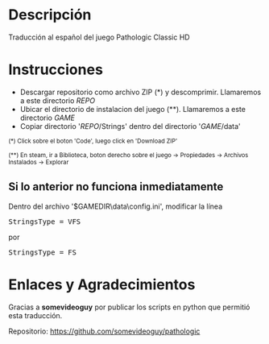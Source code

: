 # Descripción
Traducción al español del juego Pathologic Classic HD

# Instrucciones
- Descargar repositorio como archivo ZIP (*) y descomprimir. Llamaremos a este directorio _REPO_
- Ubicar el directorio de instalacion del juego (**). Llamaremos a este directorio _GAME_ 
- Copiar directorio '_REPO_/Strings' dentro del directorio '_GAME_/data'

<sub>(*) Click sobre el boton 'Code', luego click en 'Download ZIP'</sub>

<sub>(**) En steam, ir a Biblioteca, boton derecho sobre el juego -> Propiedades -> Archivos Instalados -> Explorar</sub>

## Si lo anterior no funciona inmediatamente
Dentro del archivo '$GAMEDIR\data\config.ini', modificar la línea 

<pre>StringsType = VFS</pre>

por

<pre>StringsType = FS</pre>



# Enlaces y Agradecimientos
Gracias a **somevideoguy** por publicar los scripts en python que permitió esta traducción.

Repositorio: https://github.com/somevideoguy/pathologic
